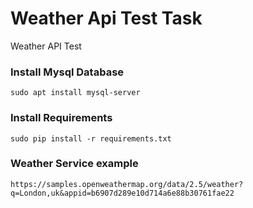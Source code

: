 # Weather Api Test Task
Weather API Test

### Install Mysql Database
```
sudo apt install mysql-server
```

### Install Requirements
```
sudo pip install -r requirements.txt
```

### Weather Service example
```
https://samples.openweathermap.org/data/2.5/weather?q=London,uk&appid=b6907d289e10d714a6e88b30761fae22
```
